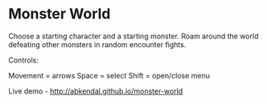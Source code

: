 Monster World
=============

Choose a starting character and a starting monster. Roam around the world defeating other monsters in random encounter fights. 

Controls:

Movement = arrows
Space = select
Shift = open/close menu 


Live demo - http://abkendal.github.io/monster-world